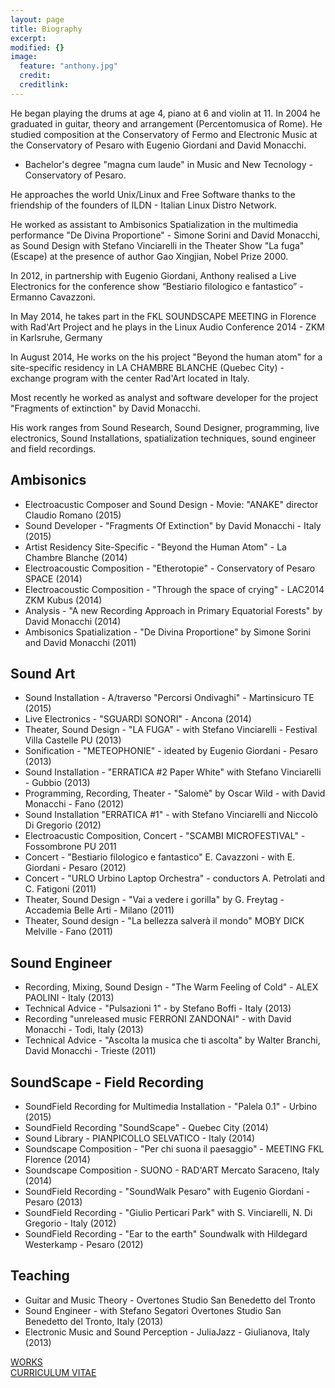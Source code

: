 ```yaml
---
layout: page
title: Biography
excerpt: 
modified: {}
image: 
  feature: "anthony.jpg"
  credit: 
  creditlink: 
---
```


He began playing the drums at age 4, piano at 6 and violin at 11. In 2004 he graduated in guitar, theory and arrangement (Percentomusica of Rome). He studied composition at the Conservatory of Fermo and Electronic Music at the Conservatory of Pesaro with Eugenio Giordani and David Monacchi.

- Bachelor's degree "magna cum laude" in Music and New Tecnology - Conservatory of Pesaro.

He approaches the world Unix/Linux and Free Software thanks to the friendship of the founders of ILDN - Italian Linux Distro Network.

He worked as assistant to Ambisonics Spatialization in the multimedia performance "De Divina Proportione" - Simone Sorini and David Monacchi, as Sound Design with Stefano Vinciarelli in the Theater Show "La fuga" (Escape) at the presence of author Gao Xingjian, Nobel Prize 2000.

In 2012, in partnership with Eugenio Giordani, Anthony realised a Live Electronics for the conference show “Bestiario filologico e fantastico” - Ermanno Cavazzoni.

In May 2014, he takes part in the FKL SOUNDSCAPE MEETING in Florence with Rad'Art Project and he plays in the Linux Audio Conference 2014 - ZKM in Karlsruhe, Germany

In August 2014, He works on the his project "Beyond the human atom" for a site-specific residency in LA CHAMBRE BLANCHE (Quebec City) - exchange program with the center Rad'Art located in Italy.

Most recently he worked as analyst and software developer for the project "Fragments of extinction" by David Monacchi.

His work ranges from Sound Research, Sound Designer, programming, live electronics, Sound Installations, spatialization techniques, sound engineer and field recordings.


## Ambisonics

- Electroacustic Composer and Sound Design - Movie: "ANAKE" director Claudio Romano (2015) 
- Sound Developer - "Fragments Of Extinction" by David Monacchi - Italy (2015)
- Artist Residency Site-Specific - "Beyond the Human Atom" - La Chambre Blanche (2014)
- Electroacoustic Composition - "Etherotopie" - Conservatory of Pesaro SPACE (2014)
- Electroacoustic Composition - "Through the space of crying" - LAC2014 ZKM Kubus (2014)
- Analysis - "A new Recording Approach in Primary Equatorial Forests" by David  Monacchi (2014)
- Ambisonics Spatialization - "De Divina Proportione" by Simone Sorini and David Monacchi (2011)

## Sound Art 

- Sound Installation - A/traverso "Percorsi Ondivaghi" - Martinsicuro TE (2015)
- Live Electronics - "SGUARDI SONORI" - Ancona (2014) 
- Theater, Sound Design - "LA FUGA" - with Stefano Vinciarelli - Festival Villa Castelle PU (2013)
- Sonification - "METEOPHONIE" - ideated by Eugenio Giordani - Pesaro (2013)
- Sound Installation - "ERRATICA #2 Paper White" with Stefano Vinciarelli - Gubbio (2013)
- Programming, Recording, Theater - "Salomè" by Oscar Wild - with David Monacchi - Fano (2012)
- Sound Installation "ERRATICA #1" - with Stefano Vinciarelli and Niccolò Di Gregorio (2012)
- Electroacustic Composition, Concert - "SCAMBI MICROFESTIVAL" - Fossombrone PU 2011
- Concert - "Bestiario filologico e fantastico" E. Cavazzoni - with E. Giordani - Pesaro (2012)
- Concert - "URLO Urbino Laptop Orchestra" - conductors A. Petrolati and C. Fatigoni (2011)
- Theater, Sound Design - "Vai a vedere i gorilla" by G. Freytag - Accademia Belle Arti - Milano (2011)
- Theater, Sound design - "La bellezza salverà il mondo" MOBY DICK Melville - Fano (2011)

## Sound Engineer

- Recording, Mixing, Sound Design - "The Warm Feeling of Cold" - ALEX PAOLINI - Italy (2013)
- Technical Advice - "Pulsazioni 1" - by Stefano Boffi - Italy (2013)
- Recording "unreleased music FERRONI ZANDONAI" - with David Monacchi - Todi, Italy (2013)
- Technical Advice - "Ascolta la musica che ti ascolta" by Walter Branchi, David Monacchi - Trieste (2011)

## SoundScape - Field Recording

- SoundField Recording for Multimedia Installation - "Palela 0.1" - Urbino (2015)
- SoundField Recording "SoundScape" - Quebec City (2014)
- Sound Library - PIANPICOLLO SELVATICO - Italy (2014)
- Soundscape Composition - "Per chi suona il paesaggio" - MEETING FKL Florence (2014) 
- Soundscape Composition - SUONO - RAD'ART Mercato Saraceno, Italy (2014)
- SoundField Recording - "SoundWalk Pesaro" with Eugenio Giordani - Pesaro (2013)
- SoundField Recording - "Giulio Perticari Park" with S. Vinciarelli, N. Di Gregorio - Italy (2012)
- SoundField Recording - "Ear to the earth" Soundwalk with Hildegard Westerkamp - Pesaro (2012) 

## Teaching

- Guitar and Music Theory - Overtones Studio San Benedetto del Tronto
- Sound Engineer - with Stefano Segatori Overtones Studio San Benedetto del Tronto, Italy (2013)
- Electronic Music and Sound Perception - JuliaJazz - Giulianova, Italy (2013)

 <div markdown="0"><a href="/works" class="btn">WORKS</a></div>

 <div markdown="0"><a href=" https://dl.dropboxusercontent.com/u/14847530/anthony_di_furia_CV.pdf" class="btn">CURRICULUM VITAE</a></div> 
 


